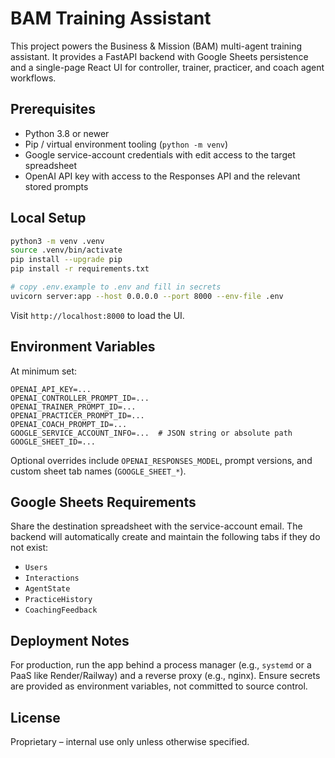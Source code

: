 # BAM Training Assistant

This project powers the Business & Mission (BAM) multi-agent training assistant. It provides a FastAPI backend with Google Sheets persistence and a single-page React UI for controller, trainer, practicer, and coach agent workflows.

## Prerequisites

- Python 3.8 or newer
- Pip / virtual environment tooling (`python -m venv`)
- Google service-account credentials with edit access to the target spreadsheet
- OpenAI API key with access to the Responses API and the relevant stored prompts

## Local Setup

```bash
python3 -m venv .venv
source .venv/bin/activate
pip install --upgrade pip
pip install -r requirements.txt

# copy .env.example to .env and fill in secrets
uvicorn server:app --host 0.0.0.0 --port 8000 --env-file .env
```

Visit `http://localhost:8000` to load the UI.

## Environment Variables

At minimum set:

```
OPENAI_API_KEY=...
OPENAI_CONTROLLER_PROMPT_ID=...
OPENAI_TRAINER_PROMPT_ID=...
OPENAI_PRACTICER_PROMPT_ID=...
OPENAI_COACH_PROMPT_ID=...
GOOGLE_SERVICE_ACCOUNT_INFO=...  # JSON string or absolute path
GOOGLE_SHEET_ID=...
```

Optional overrides include `OPENAI_RESPONSES_MODEL`, prompt versions, and custom sheet tab names (`GOOGLE_SHEET_*`).

## Google Sheets Requirements

Share the destination spreadsheet with the service-account email. The backend will automatically create and maintain the following tabs if they do not exist:

- `Users`
- `Interactions`
- `AgentState`
- `PracticeHistory`
- `CoachingFeedback`

## Deployment Notes

For production, run the app behind a process manager (e.g., `systemd` or a PaaS like Render/Railway) and a reverse proxy (e.g., nginx). Ensure secrets are provided as environment variables, not committed to source control.

## License

Proprietary – internal use only unless otherwise specified.
